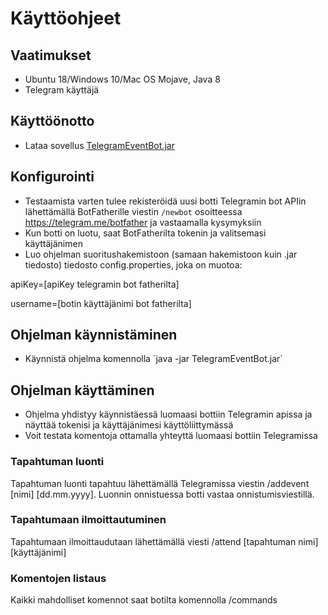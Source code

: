 # Käyttöohjeet

## Vaatimukset
* Ubuntu 18/Windows 10/Mac OS Mojave, Java 8
* Telegram käyttäjä

## Käyttöönotto

* Lataa sovellus [TelegramEventBot.jar](https://github.com/jonitaajamo/ot-harjoitustyo/releases/download/viikko5/TelegramEventBot.jar)

## Konfigurointi

* Testaamista varten tulee rekisteröidä uusi botti Telegramin bot APIin lähettämällä BotFatherille viestin `/newbot` osoitteessa https://telegram.me/botfather ja vastaamalla kysymyksiin
* Kun botti on luotu, saat BotFatherilta tokenin ja valitsemasi käyttäjänimen
* Luo ohjelman suoritushakemistoon (samaan hakemistoon kuin .jar tiedosto) tiedosto config.properties, joka on muotoa: 


apiKey=[apiKey telegramin bot fatherilta]

username=[botin käyttäjänimi bot fatherilta]

## Ohjelman käynnistäminen

* Käynnistä ohjelma komennolla ´java -jar TelegramEventBot.jar´

## Ohjelman käyttäminen

* Ohjelma yhdistyy käynnistäessä luomaasi bottiin Telegramin apissa ja näyttää tokenisi ja käyttäjänimesi käyttöliittymässä
* Voit testata komentoja ottamalla yhteyttä luomaasi bottiin Telegramissa

### Tapahtuman luonti

Tapahtuman luonti tapahtuu lähettämällä Telegramissa viestin /addevent [nimi] [dd.mm.yyyy]. Luonnin onnistuessa botti vastaa onnistumisviestillä.

### Tapahtumaan ilmoittautuminen

Tapahtumaan ilmoittaudutaan lähettämällä viesti /attend [tapahtuman nimi] [käyttäjänimi]

### Komentojen listaus
Kaikki mahdolliset komennot saat botilta komennolla /commands
